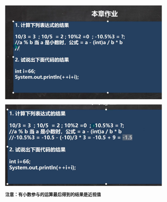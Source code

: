 ![image-20211121112810577](../Picture_saving_address/JAVA基础语法/image-20211121112810577.png)

![image-20211121113032248](../Picture_saving_address/JAVA基础语法/image-20211121113032248.png)

**注意：有小数参与的运算最后得到的结果是近视值**

